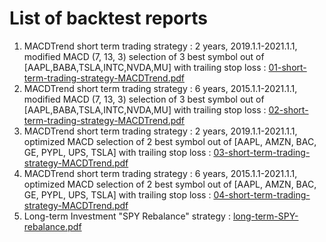 # List of backtest reports

1. MACDTrend short term trading strategy : 2 years, 2019.1.1-2021.1.1, modified MACD (7, 13, 3) selection of 3 best symbol out of [AAPL,BABA,TSLA,INTC,NVDA,MU] with trailing stop loss : [01-short-term-trading-strategy-MACDTrend.pdf](https://github.com/iskaspb/project-omega/blob/master/reports/01-short-term-trading-strategy-MACDTrend.pdf)
1. MACDTrend short term trading strategy : 6 years, 2015.1.1-2021.1.1, modified MACD (7, 13, 3) selection of 3 best symbol out of [AAPL,BABA,TSLA,INTC,NVDA,MU] with trailing stop loss : [02-short-term-trading-strategy-MACDTrend.pdf](https://github.com/iskaspb/project-omega/blob/master/reports/02-short-term-trading-strategy-MACDTrend.pdf)
1. MACDTrend short term trading strategy : 2 years, 2019.1.1-2021.1.1, optimized MACD selection of 2 best symbol out of [AAPL, AMZN, BAC, GE, PYPL, UPS, TSLA] with trailing stop loss : [03-short-term-trading-strategy-MACDTrend.pdf](https://github.com/iskaspb/project-omega/blob/master/reports/03-short-term-trading-strategy-MACDTrend.pdf)
1. MACDTrend short term trading strategy : 6 years, 2015.1.1-2021.1.1, optimized MACD selection of 2 best symbol out of [AAPL, AMZN, BAC, GE, PYPL, UPS, TSLA] with trailing stop loss : [04-short-term-trading-strategy-MACDTrend.pdf](https://github.com/iskaspb/project-omega/blob/master/reports/04-short-term-trading-strategy-MACDTrend.pdf)
1. Long-term Investment "SPY Rebalance" strategy : [long-term-SPY-rebalance.pdf](https://github.com/iskaspb/project-omega/blob/master/reports/long-term-SPY-rebalance.pdf)
